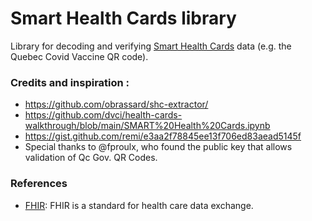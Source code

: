 # Smart Health Cards library

Library for decoding and verifying [Smart Health Cards](https://smarthealth.cards) data (e.g. the Quebec Covid Vaccine QR code).

### Credits and inspiration :

- https://github.com/obrassard/shc-extractor/
- https://github.com/dvci/health-cards-walkthrough/blob/main/SMART%20Health%20Cards.ipynb
- https://gist.github.com/remi/e3aa2f78845ee13f706ed83aead5145f
- Special thanks to @fproulx, who found the public key that allows validation of Qc Gov. QR Codes.

### References

- [FHIR](https://hl7.org/fhir/): FHIR is a standard for health care data exchange.
